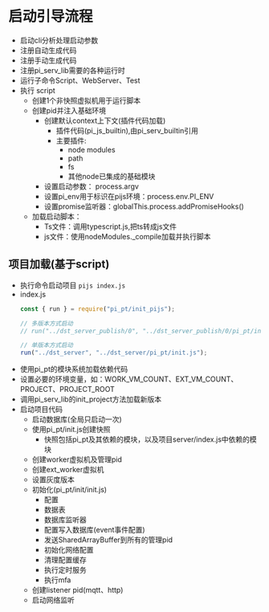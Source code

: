 # 启动引导流程

- 启动cli分析处理启动参数
- 注册自动生成代码
- 注册手动生成代码
- 注册pi_serv_lib需要的各种运行时
- 运行子命令Script、WebServer、Test
- 执行 script
    - 创建1个非快照虚拟机用于运行脚本
    - 创建pid并注入基础环境
        - 创建默认context上下文(插件代码加载)
            - 插件代码(pi_js_builtin),由pi_serv_builtin引用
            - 主要插件:
                - node modules
                - path
                - fs
                - 其他node已集成的基础模块
        - 设置启动参数： process.argv
        - 设置pi_env用于标识在pijs环境：process.env.PI_ENV
        - 设置promise监听器：globalThis.process.addPromiseHooks()
    - 加载启动脚本：
        - Ts文件：调用typescript.js,把ts转成js文件
        - js文件：使用nodeModules._compile加载并执行脚本



## 项目加载(基于script)

- 执行命令启动项目 `pijs index.js`
-   index.js 
    ``` JavaScript
    const { run } = require("pi_pt/init_pijs");

    // 多版本方式启动
    // run("../dst_server_publish/0", "../dst_server_publish/0/pi_pt/init.js");

    // 单版本方式启动
    run("../dst_server", "../dst_server/pi_pt/init.js");
    ```
- 使用pi_pt的模块系统加载依赖代码
- 设置必要的环境变量，如：WORK_VM_COUNT、EXT_VM_COUNT、PROJECT、PROJECT_ROOT
- 调用pi_serv_lib的init_project方法加载新版本
- 启动项目代码
    - 启动数据库(全局只启动一次)
    - 使用pi_pt/init.js创建快照
        - 快照包括pi_pt及其依赖的模块，以及项目server/index.js中依赖的模块
    - 创建worker虚拟机及管理pid
    - 创建ext_worker虚拟机
    - 设置灰度版本
    - 初始化(pi_pt/init/init.js)
        - 配置
        - 数据表
        - 数据库监听器
        - 配置写入数据库(event事件配置)
        - 发送SharedArrayBuffer到所有的管理pid
        - 初始化网络配置
        - 清理配置缓存
        - 执行定时服务
        - 执行mfa
    - 创建listener pid(mqtt、http)
    - 启动网络监听